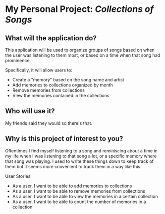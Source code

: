# My Personal Project: *Collections of Songs*

## What will the application do?
This application will be used to organize groups of songs based on when the user was listening to them most,
or based on a time when that song had prominence. 

Specifically, it will allow users to:
- Create a "memory" based on the song name and artist
- Add memories to collections organized by month
- Remove memories from collections
- View the memories contained in the collections

## Who will use it?
My friends said they would so there's that. 

## Why is this project of interest to you?
Oftentimes I find myself listening to a song and reminiscing about a time in my life when I was listening to that song
a lot, or a specific memory where that song was playing. I used to write these things down to keep track of them but it
seems more convenient to track them in a way like this. 

 User Stories
- As a user, I want to be able to add memories to collections
- As a user, I want to be able to remove memories from collections
- As a user, I want to be able to view the memories in a certain collection
- As a user, I want to be able to count the number of memories in a collection